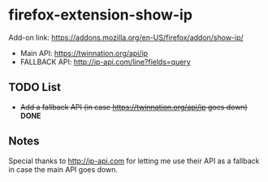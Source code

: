 # firefox-extension-show-ip

Add-on link: https://addons.mozilla.org/en-US/firefox/addon/show-ip/

- Main API: https://twinnation.org/api/ip
- FALLBACK API: http://ip-api.com/line?fields=query


## TODO List

- ~~Add a fallback API (in case https://twinnation.org/api/ip goes down)~~ **DONE**


## Notes

Special thanks to http://ip-api.com for letting me use their API as a fallback in case the main API goes down.
